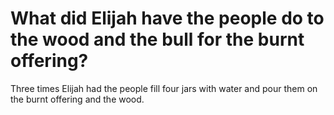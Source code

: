 # What did Elijah have the people do to the wood and the bull for the burnt offering?

Three times Elijah had the people fill four jars with water and pour them on the burnt offering and the wood.
